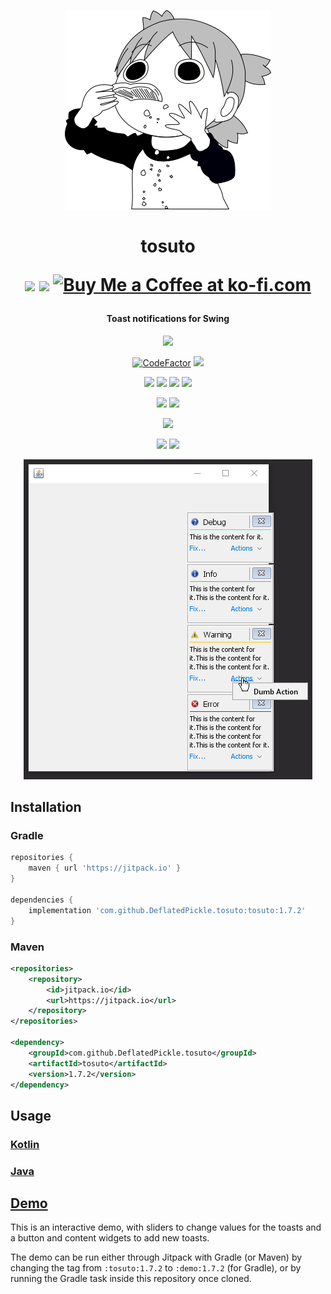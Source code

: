 <p align="center">
    <img src="https://raw.githubusercontent.com/DeflatedPickle/tosuto/master/.github/toastsuba.png">
</p>

<h1 align="center">
    tosuto
    <br>
    <p align="center">
        <a href="https://www.patreon.com/DeflatedPickle"><img src="https://c5.patreon.com/external/logo/become_a_patron_button@2x.png" height="24px"></a>
        <a href="https://saythanks.io/to/DeflatedPickle%40gmail.com"><img src="https://img.shields.io/badge/Say%20Thanks-!-1EAEDB.svg"></a>
        <a href='https://ko-fi.com/Q5Q0CSWL' target='_blank'><img height='24' style='border:0px;height:24px;' src='https://az743702.vo.msecnd.net/cdn/kofi4.png?v=2' border='0' alt='Buy Me a Coffee at ko-fi.com'/></a>
    </p>
</h1>

<h4 align="center">Toast notifications for Swing</h4>
 
<p align="center">
    <a href="https://github.com/DeflatedPickle/tosuto/commits/master"><img src="https://img.shields.io/github/last-commit/DeflatedPickle/tosuto.svg"></a>
</p>
      
<p align="center">
    <a href="https://www.codefactor.io/repository/github/deflatedpickle/tosuto/overview/master"><img src="https://www.codefactor.io/repository/github/deflatedpickle/tosuto/badge/master" alt="CodeFactor" /></a>
    <a href="https://codeclimate.com/github/DeflatedPickle/tosuto/maintainability"><img src="https://api.codeclimate.com/v1/badges/cc2cde3e635f8e42113b/maintainability"/></a>
</p>

<p align="center">
    <img src="https://sloc.xyz/github/DeflatedPickle/tosuto/?category=blanks">
    <img src="https://sloc.xyz/github/DeflatedPickle/tosuto/?category=code">
    <img src="https://sloc.xyz/github/DeflatedPickle/tosuto/?category=comments">
    <img src="https://sloc.xyz/github/DeflatedPickle/tosuto/?category=lines">
</p>

<p align="center">
    <a href="http://isitmaintained.com/project/deflatedpickle/tosuto"><img src="http://isitmaintained.com/badge/resolution/deflatedpickle/tosuto.svg"></a>
    <a href="http://isitmaintained.com/project/deflatedpickle/tosuto"><img src="http://isitmaintained.com/badge/open/deflatedpickle/tosuto.svg"></a>
</p>

<p align="center">
    <a href="https://jitpack.io/#DeflatedPickle/tosuto"><img src="https://jitpack.io/v/DeflatedPickle/tosuto.svg"></a>
</p>

<p align="center">
    <img src="https://jitpack.io/v/deflatedpickle/tosuto/week.svg">
    <img src="https://jitpack.io/v/deflatedpickle/tosuto/month.svg">
</p>
                            
<p align="center">
    <img src="https://raw.githubusercontent.com/DeflatedPickle/tosuto/master/.github/images/tosuto-1.6.0.png">
</p>

## Installation
### Gradle
```groovy
repositories {
    maven { url 'https://jitpack.io' }
}

dependencies {
    implementation 'com.github.DeflatedPickle.tosuto:tosuto:1.7.2'
}
```
### Maven
```xml
<repositories>
    <repository>
        <id>jitpack.io</id>
		<url>https://jitpack.io</url>
    </repository>
</repositories>

<dependency>
    <groupId>com.github.DeflatedPickle.tosuto</groupId>
    <artifactId>tosuto</artifactId>
    <version>1.7.2</version>
</dependency>
```

## Usage
### [Kotlin](https://github.com/DeflatedPickle/tosuto/blob/master/example/src/main/kotlin/main.kt)
### [Java](https://github.com/DeflatedPickle/tosuto/blob/master/example/src/main/java/Main.java)

## [Demo](https://github.com/DeflatedPickle/tosuto/tree/master/demo)
This is an interactive demo, with sliders to change values for the toasts and a button and content widgets to add new toasts.

The demo can be run either through Jitpack with Gradle (or Maven) by changing the tag from `:tosuto:1.7.2` to `:demo:1.7.2` (for Gradle), or by running the Gradle task inside this repository once cloned.
